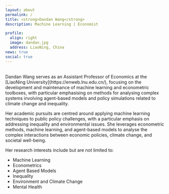 ```yaml
---
layout: about
permalink: /
title: <strong>Dandan Wang</strong>
description: Machine Learning | Economist

profile:
  align: right
  image: dandan.jpg
  address: LiaoNing, China
news: true
social: true
---
```

<br>
Dandan Wang serves as an Assistant Professor of Economics at the [LiaoNing University](https://enweb.lnu.edu.cn/),  focusing on the development and maintenance of machine learning and econometric toolboxes, with particular emphasising on methods for analysing complex systems involving agent-based models and policy simulations related to climate change and inequality.

Her academic pursuits are centred around applying machine learning techniques to public policy challenges, with a particular emphasis on addressing inequality and environmental issues. She leverages econometric methods, machine learning, and agent-based models to analyse the complex interactions between economic policies, climate change, and societal well-being.

Her research interests include but are not limited to:
* Machine Learning
* Econometrics
* Agent Based Models
* Inequality
* Environment and Climate Change
* Mental Health


<!-- I'm currently a masters student of robotics at Northwestern University in Chicago. My passion lies in prosthetics, learning new ways of augmenting human ability, and making new methodologies accessible.

I received my BS in mechanical engineering in 2014 at Iowa State University. I completed my internship at the Rehabilitation Institute of Chicago (rebuilt as the [Shirley Ryan Ability Lab](https://www.sralab.org/)) then moved on to the start-up world developing computer vision technologies. In 2019, I was accepted into the Masters of Science in Robotics program at Northwestern University.

Disability or impairment in the wake of trauma may be difficult or impossible for the body to overcome. My professional goal is to help build systems that interact with the body to improve function, strength, and ability. By understanding how the body's underlying systems operates and communicate, we can build devices that interact with the body in a much more natural way.-->

<!-- By watching how mother nature overcomes her challenges, we can incorporate those lessons into engineering design. When we apply those naturally inspired systems, not only do we learn more about our own world, but we develop a deeper respect for it. -->

 <!-- How does the body provide blood to every cell, and could we use that system and apply it to our roads and highways? Can we use novel piezoelectric materials as artificial muscles? What can CNNs teach us about our own visul cortex?  -->

<!-- Link to your social media connections, too. This theme is set up to use [Font Awesome icons](http://fortawesome.github.io/Font-Awesome/){:target="\_blank"} and [Academicons](https://jpswalsh.github.io/academicons/){:target="\_blank"}, like the ones below. Add your Facebook, Twitter, LinkedIn, Google Scholar, or just disable all of them. -->
